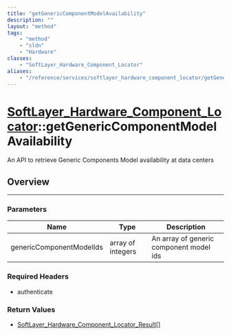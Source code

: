 ```yaml
---
title: "getGenericComponentModelAvailability"
description: ""
layout: "method"
tags:
    - "method"
    - "sldn"
    - "Hardware"
classes:
    - "SoftLayer_Hardware_Component_Locator"
aliases:
    - "/reference/services/softlayer_hardware_component_locator/getGenericComponentModelAvailability"
---
```

# [SoftLayer_Hardware_Component_Locator](/reference/services/SoftLayer_Hardware_Component_Locator)::getGenericComponentModelAvailability


An API to retrieve Generic Components Model availability at data centers


## Overview 


-----

### Parameters 
|Name | Type | Description |
| --- | --- | --- |
|genericComponentModelIds| array of integers| An array of generic component model ids|


### Required Headers
* authenticate


### Return Values
* <a href='/reference/datatypes/SoftLayer_Hardware_Component_Locator_Result'>SoftLayer_Hardware_Component_Locator_Result[] </a>




